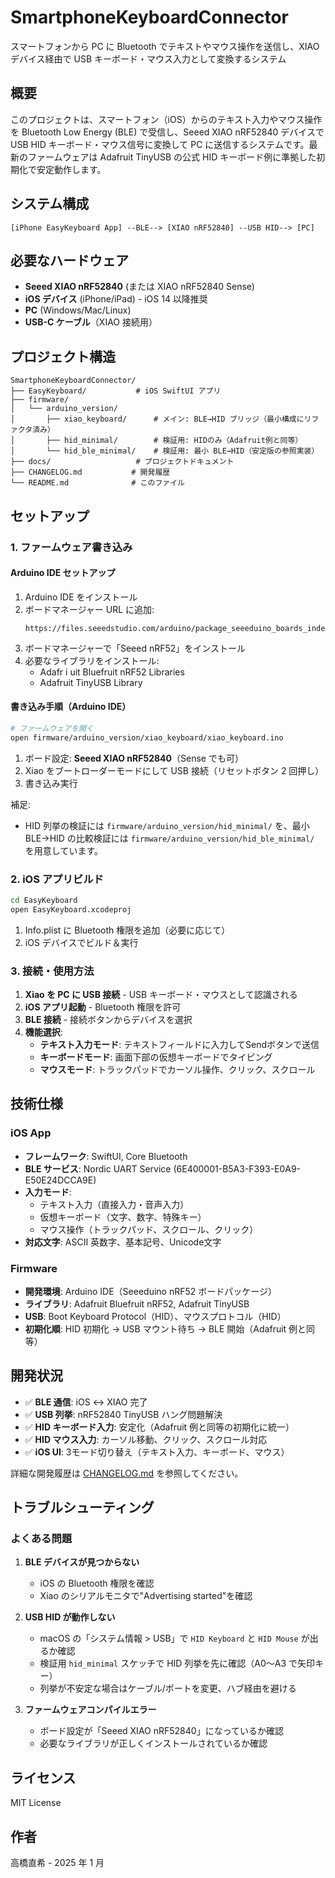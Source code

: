 # SmartphoneKeyboardConnector

スマートフォンから PC に Bluetooth でテキストやマウス操作を送信し、XIAO デバイス経由で USB キーボード・マウス入力として変換するシステム

## 概要

このプロジェクトは、スマートフォン（iOS）からのテキスト入力やマウス操作を Bluetooth Low Energy (BLE) で受信し、Seeed XIAO nRF52840 デバイスで USB HID キーボード・マウス信号に変換して PC に送信するシステムです。最新のファームウェアは Adafruit TinyUSB の公式 HID キーボード例に準拠した初期化で安定動作します。

## システム構成

```
[iPhone EasyKeyboard App] --BLE--> [XIAO nRF52840] --USB HID--> [PC]
```

## 必要なハードウェア

- **Seeed XIAO nRF52840** (または XIAO nRF52840 Sense)
- **iOS デバイス** (iPhone/iPad) - iOS 14 以降推奨
- **PC** (Windows/Mac/Linux)
- **USB-C ケーブル**（XIAO 接続用）

## プロジェクト構造

```
SmartphoneKeyboardConnector/
├── EasyKeyboard/           # iOS SwiftUI アプリ
├── firmware/
│   └── arduino_version/
│       ├── xiao_keyboard/      # メイン: BLE→HID ブリッジ（最小構成にリファクタ済み）
│       ├── hid_minimal/        # 検証用: HIDのみ（Adafruit例と同等）
│       └── hid_ble_minimal/    # 検証用: 最小 BLE→HID（安定版の参照実装）
├── docs/                   # プロジェクトドキュメント
├── CHANGELOG.md           # 開発履歴
└── README.md              # このファイル
```

## セットアップ

### 1. ファームウェア書き込み

#### Arduino IDE セットアップ

1. Arduino IDE をインストール
2. ボードマネージャー URL に追加:
   ```
   https://files.seeedstudio.com/arduino/package_seeeduino_boards_index.json
   ```
3. ボードマネージャーで「Seeed nRF52」をインストール
4. 必要なライブラリをインストール:
   - Adafr i uit Bluefruit nRF52 Libraries
   - Adafruit TinyUSB Library

#### 書き込み手順（Arduino IDE）

```bash
# ファームウェアを開く
open firmware/arduino_version/xiao_keyboard/xiao_keyboard.ino
```

1. ボード設定: **Seeed XIAO nRF52840**（Sense でも可）
2. Xiao をブートローダーモードにして USB 接続（リセットボタン 2 回押し）
3. 書き込み実行

補足:
- HID 列挙の検証には `firmware/arduino_version/hid_minimal/` を、最小 BLE→HID の比較検証には `firmware/arduino_version/hid_ble_minimal/` を用意しています。

### 2. iOS アプリビルド

```bash
cd EasyKeyboard
open EasyKeyboard.xcodeproj
```

1. Info.plist に Bluetooth 権限を追加（必要に応じて）
2. iOS デバイスでビルド＆実行

### 3. 接続・使用方法

1. **Xiao を PC に USB 接続** - USB キーボード・マウスとして認識される
2. **iOS アプリ起動** - Bluetooth 権限を許可
3. **BLE 接続** - 接続ボタンからデバイスを選択
4. **機能選択**:
   - **テキスト入力モード**: テキストフィールドに入力してSendボタンで送信
   - **キーボードモード**: 画面下部の仮想キーボードでタイピング
   - **マウスモード**: トラックパッドでカーソル操作、クリック、スクロール

## 技術仕様

### iOS App

- **フレームワーク**: SwiftUI, Core Bluetooth
- **BLE サービス**: Nordic UART Service (6E400001-B5A3-F393-E0A9-E50E24DCCA9E)
- **入力モード**:
  - テキスト入力（直接入力・音声入力）
  - 仮想キーボード（文字、数字、特殊キー）
  - マウス操作（トラックパッド、スクロール、クリック）
- **対応文字**: ASCII 英数字、基本記号、Unicode文字

### Firmware

- **開発環境**: Arduino IDE（Seeeduino nRF52 ボードパッケージ）
- **ライブラリ**: Adafruit Bluefruit nRF52, Adafruit TinyUSB
- **USB**: Boot Keyboard Protocol（HID）、マウスプロトコル（HID）
- **初期化順**: HID 初期化 → USB マウント待ち → BLE 開始（Adafruit 例と同等）

## 開発状況

- ✅ **BLE 通信**: iOS ↔ XIAO 完了
- ✅ **USB 列挙**: nRF52840 TinyUSB ハング問題解決
- ✅ **HID キーボード入力**: 安定化（Adafruit 例と同等の初期化に統一）
- ✅ **HID マウス入力**: カーソル移動、クリック、スクロール対応
- ✅ **iOS UI**: 3モード切り替え（テキスト入力、キーボード、マウス）

詳細な開発履歴は [CHANGELOG.md](CHANGELOG.md) を参照してください。

## トラブルシューティング

### よくある問題

1. **BLE デバイスが見つからない**

   - iOS の Bluetooth 権限を確認
   - Xiao のシリアルモニタで"Advertising started"を確認

2. **USB HID が動作しない**

   - macOS の「システム情報 > USB」で `HID Keyboard` と `HID Mouse` が出るか確認
   - 検証用 `hid_minimal` スケッチで HID 列挙を先に確認（A0〜A3 で矢印キー）
   - 列挙が不安定な場合はケーブル/ポートを変更、ハブ経由を避ける

3. **ファームウェアコンパイルエラー**
   - ボード設定が「Seeed XIAO nRF52840」になっているか確認
   - 必要なライブラリが正しくインストールされているか確認

## ライセンス

MIT License

## 作者

高橋直希 - 2025 年 1 月
